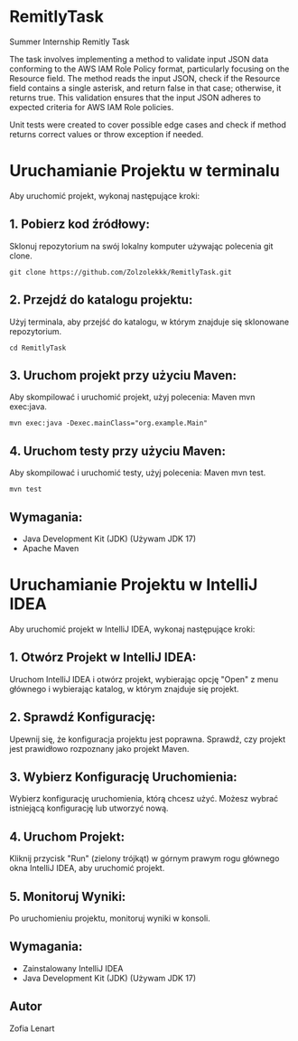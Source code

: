 # RemitlyTask

Summer Internship Remitly Task

The task involves implementing a method to validate input JSON data conforming to the AWS IAM Role Policy format, particularly focusing on the Resource field. The method reads the input JSON, check if the Resource field contains a single asterisk, and return false in that case; otherwise, it returns true. This validation ensures that the input JSON adheres to expected criteria for AWS IAM Role policies.

Unit tests were created to cover possible edge cases and check if method returns correct values or throw exception if needed.

# Uruchamianie Projektu w terminalu
Aby uruchomić projekt, wykonaj następujące kroki:

## 1. Pobierz kod źródłowy: 
Sklonuj repozytorium na swój lokalny komputer używając polecenia git clone.

```console
git clone https://github.com/Zolzolekkk/RemitlyTask.git
```

## 2. Przejdź do katalogu projektu: 
Użyj terminala, aby przejść do katalogu, w którym znajduje się sklonowane repozytorium.

```console
cd RemitlyTask
```
## 3. Uruchom projekt przy użyciu Maven: 
Aby skompilować i uruchomić projekt, użyj polecenia: 
Maven mvn exec:java.

```console
mvn exec:java -Dexec.mainClass="org.example.Main"
```
## 4. Uruchom testy przy użyciu Maven: 
Aby skompilować i uruchomić testy, użyj polecenia: 
Maven mvn test.

```console
mvn test
```
## Wymagania:
- Java Development Kit (JDK) (Używam JDK 17)
- Apache Maven


# Uruchamianie Projektu w IntelliJ IDEA
Aby uruchomić projekt w IntelliJ IDEA, wykonaj następujące kroki:

## 1. Otwórz Projekt w IntelliJ IDEA: 
Uruchom IntelliJ IDEA i otwórz projekt, wybierając opcję "Open" z menu głównego i wybierając katalog, w którym znajduje się projekt.

## 2. Sprawdź Konfigurację: 
Upewnij się, że konfiguracja projektu jest poprawna. Sprawdź, czy projekt jest prawidłowo rozpoznany jako projekt Maven.

## 3. Wybierz Konfigurację Uruchomienia: 
Wybierz konfigurację uruchomienia, którą chcesz użyć. Możesz wybrać istniejącą konfigurację lub utworzyć nową.

## 4. Uruchom Projekt: 
Kliknij przycisk "Run" (zielony trójkąt) w górnym prawym rogu głównego okna IntelliJ IDEA, aby uruchomić projekt.

## 5. Monitoruj Wyniki: 
Po uruchomieniu projektu, monitoruj wyniki w konsoli.

## Wymagania:
- Zainstalowany IntelliJ IDEA
- Java Development Kit (JDK) (Używam JDK 17)

## Autor
Zofia Lenart
